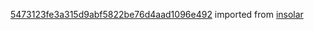 [5473123fe3a315d9abf5822be76d4aad1096e492](https://github.com/insolar/insolar/commit/5473123fe3a315d9abf5822be76d4aad1096e492) imported from [insolar](https://github.com/insolar/insolar)
